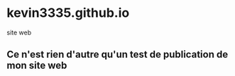 # kevin3335.github.io
site web

## Ce n'est rien d'autre qu'un test de publication de mon site web 
